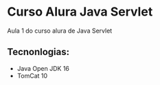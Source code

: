 # Curso Alura Java Servlet
Aula 1 do curso alura de Java Servlet

## Tecnonlogias:

- Java Open JDK 16
- TomCat 10

